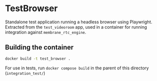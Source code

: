 # TestBrowser

Standalone test application running a headless browser using Playwright. Extracted from the
`test_videoroom` app, used in a container for running integration against `membrane_rtc_engine`.

## Building the container
```bash
docker build -t test_browser .
```

For use in tests, run `docker compose build` in the parent of this directory (`integration_test/`)
